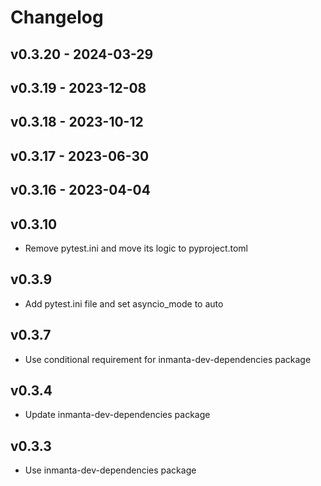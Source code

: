 # Changelog

## v0.3.20 - 2024-03-29


## v0.3.19 - 2023-12-08


## v0.3.18 - 2023-10-12


## v0.3.17 - 2023-06-30


## v0.3.16 - 2023-04-04


## v0.3.10
- Remove pytest.ini and move its logic to pyproject.toml

## v0.3.9
- Add pytest.ini file and set asyncio_mode to auto

## v0.3.7
- Use conditional requirement for inmanta-dev-dependencies package

## v0.3.4
- Update inmanta-dev-dependencies package

## v0.3.3
- Use inmanta-dev-dependencies package
